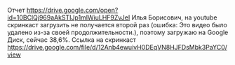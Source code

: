 Отчет https://drive.google.com/open?id=10BClQj969aAkSTIJp1mlWiuLHF9ZvJeI
Илья Борисович, на youtube скринкаст загрузить не получается второй раз (ошибка: Это видео было удалено из-за своей продолжительности.), поэтому загружаю на Google Диск, сейчас 38,6%.
Ссылка на скринкаст https://drive.google.com/file/d/12Anb4ewuivH0DEqVN8HJFDsMbk3PaYC0/view

